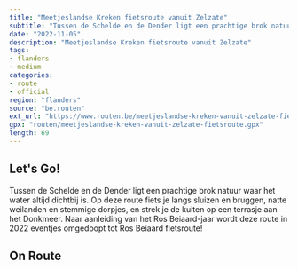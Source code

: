 ```yaml
---
title: "Meetjeslandse Kreken fietsroute vanuit Zelzate"
subtitle: "Tussen de Schelde en de Dender ligt een prachtige brok natuur waar het water altijd dichtbij is"
date: "2022-11-05"
description: "Meetjeslandse Kreken fietsroute vanuit Zelzate"
tags:
- flanders
- medium
categories:
- route
- official
region: "flanders"
source: "be.routen"
ext_url: "https://www.routen.be/meetjeslandse-kreken-vanuit-zelzate-fietsroute"
gpx: "routen/meetjeslandse-kreken-vanuit-zelzate-fietsroute.gpx"
length: 69
---
```


## Let's Go!

Tussen de Schelde en de Dender ligt een prachtige brok natuur waar het water altijd dichtbij is. Op deze route fiets je langs sluizen en bruggen, natte weilanden en stemmige dorpjes, en strek je de kuiten op een terrasje aan het Donkmeer. Naar aanleiding van het Ros Beiaard-jaar wordt deze route in 2022 eventjes omgedoopt tot Ros Beiaard fietsroute!

## On Route


